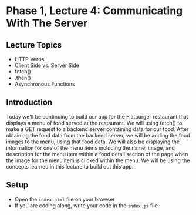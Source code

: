 # Phase 1, Lecture 4: Communicating With The Server

## Lecture Topics

- HTTP Verbs
- Client Side vs. Server Side
- fetch()
- .then()
- Asynchronous Functions

## Introduction

Today we'll be continuing to build our app for the Flatburger restaurant that displays a menu of food served at the restaurant. We will using fetch() to make a GET request to a backend server containing data for our food. After obtaining the food data from the backend server, we will be adding the food images to the menu, using that food data. We will also be displaying the information for one of the menu items including the name, image, and description for the menu item within a food detail section of the page when the image for the menu item is clicked within the menu. We will be using the concepts learned in this lecture to build out this app.

## Setup

- Open the `index.html` file on your browser
- If you are coding along, write your code in the `index.js` file